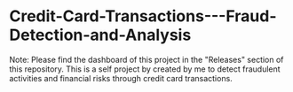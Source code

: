 # Credit-Card-Transactions---Fraud-Detection-and-Analysis
Note: Please find the dashboard of this project in the "Releases" section of this repository. This is a self project by created by me to detect fraudulent activities and financial risks through credit card transactions.
